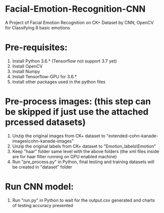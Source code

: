 # Facial-Emotion-Recognition-CNN
A Project of Facial Emotion Recognition on CK+ Dataset by CNN, OpenCV for Classifying 8 basic emotions

# Pre-requisites:
1. Install Python 3.6.* (Tensorflow not support 3.7 yet)
2. Install OpenCV
3. Install Numpy
4. Install Tensorflow-GPU for 3.6.*
5. Install other packages used in the python files

# Pre-process images: (this step can be skipped if just use the attached prcessed datasets)
1. Unzip the original images from CK+ dataset to "extended-cohn-kanade-images\cohn-kanade-images"
2. Unzip the original labels from CK+ dataset to "Emotion_labels\Emotion"
3. Keep "haar" folder same level with the above folders (the xml files inside are for haar filter running on GPU enabled machine)
4. Run "pre_process.py" in Python, final testing and training datasets will be created in "dataset" folder

# Run CNN model:
1. Run "run.py" in Python to wait for the output.csv generated and charts of testing accuracy presented

